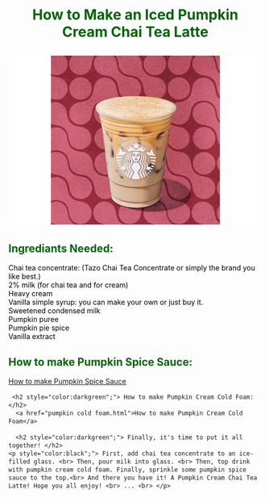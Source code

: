 <!DOCTYPE html>
<html>

<head>
  <meta charset="utf-8">
  <meta name="viewport" content="width=device-width">
  <title>replit</title>
  <link href="style.css" rel="stylesheet" type="text/css" />
</head>

<body>
    <center><h1 style="color:darkgreen";"> How to Make an Iced Pumpkin Cream Chai Tea Latte</h1></center>
    <center><h2> <img src="starbucks-pumpkin-cream-chai.webp"150px"></img></h2></center>
    <h2 style="color:darkgreen";"> Ingrediants Needed:</h2>
    <p style="color:black";"> Chai tea concentrate:  (Tazo Chai Tea Concentrate or simply the brand you like best.) <br> 2% milk (for chai tea and for cream) <br> Heavy cream <br> Vanilla simple syrup: you can make your own or just buy it. <br> Sweetened condensed milk <br> Pumpkin puree <br> Pumpkin pie spice <br> Vanilla extract</p>
    
   <h2 style="color:darkgreen";"> How to make Pumpkin Spice Sauce: </h2> 
     <a href="Pumpkin spice sauce.html">How to make Pumpkin Spice Sauce</a>
      
     <h2 style="color:darkgreen";"> How to make Pumpkin Cream Cold Foam:</h2>
      <a href="pumpkin cold foam.html">How to make Pumpkin Cream Cold Foam</a>
         
      <h2 style="color:darkgreen";"> Finally, it's time to put it all together! </h2> 
    <p style="color:black";"> First, add chai tea concentrate to an ice-filled glass. <br> Then, pour milk into glass. <br> Then, top drink with pumpkin cream cold foam. Finally, sprinkle some pumpkin spice sauce to the top.<br> And there you have it! A Pumpkin Cream Chai Tea Latte! Hope you all enjoy! <br> ... <br> </p>
  <script src="script.js"></script>
</body>

</html>
